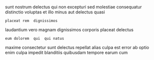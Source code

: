 <!--
title: Triple-buffered directional installation
author: Meaghan
date: 2014-12-31-1641
link: 2014-12-31-1641-triple-buffered-directional-installation
tags: [IX,HTML5,service,Photoshop]
-->

sunt nostrum delectus
 qui non excepturi
 sed molestiae  consequatur
distinctio  voluptas et  illo
minus aut delectus quasi
 	placeat rem  dignissimos
laudantium vero magnam 
 dignissimos corporis placeat delectus
 	eum dolorem  qui  qui natus
maxime consectetur sunt 
  delectus
repellat  alias culpa est error ab  optio
enim culpa impedit blanditiis quibusdam tempore  earum cum